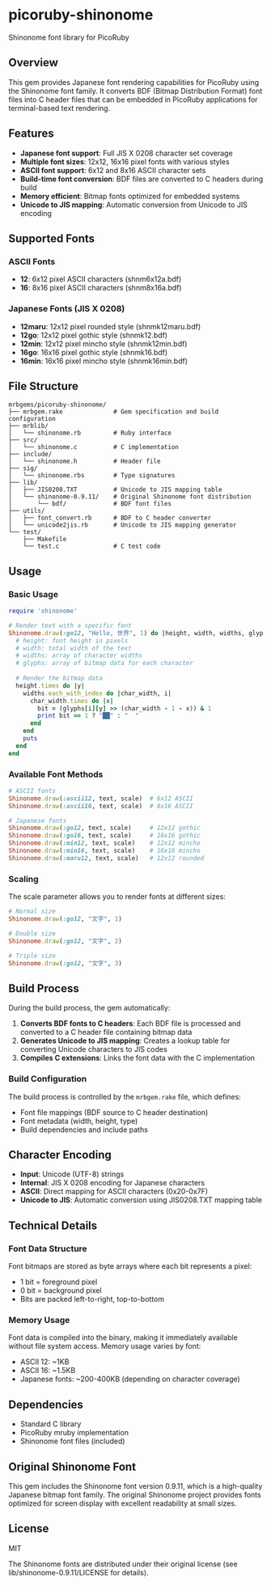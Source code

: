 # picoruby-shinonome

Shinonome font library for PicoRuby

## Overview

This gem provides Japanese font rendering capabilities for PicoRuby using the Shinonome font family. It converts BDF (Bitmap Distribution Format) font files into C header files that can be embedded in PicoRuby applications for terminal-based text rendering.

## Features

- **Japanese font support**: Full JIS X 0208 character set coverage
- **Multiple font sizes**: 12x12, 16x16 pixel fonts with various styles
- **ASCII font support**: 6x12 and 8x16 ASCII character sets
- **Build-time font conversion**: BDF files are converted to C headers during build
- **Memory efficient**: Bitmap fonts optimized for embedded systems
- **Unicode to JIS mapping**: Automatic conversion from Unicode to JIS encoding

## Supported Fonts

### ASCII Fonts
- **12**: 6x12 pixel ASCII characters (shnm6x12a.bdf)
- **16**: 8x16 pixel ASCII characters (shnm8x16a.bdf)

### Japanese Fonts (JIS X 0208)
- **12maru**: 12x12 pixel rounded style (shnmk12maru.bdf)
- **12go**: 12x12 pixel gothic style (shnmk12.bdf) 
- **12min**: 12x12 pixel mincho style (shnmk12min.bdf)
- **16go**: 16x16 pixel gothic style (shnmk16.bdf)
- **16min**: 16x16 pixel mincho style (shnmk16min.bdf)

## File Structure

```
mrbgems/picoruby-shinonome/
├── mrbgem.rake              # Gem specification and build configuration
├── mrblib/
│   └── shinonome.rb         # Ruby interface
├── src/
│   └── shinonome.c          # C implementation
├── include/
│   └── shinonome.h          # Header file
├── sig/
│   └── shinonome.rbs        # Type signatures
├── lib/
│   ├── JIS0208.TXT          # Unicode to JIS mapping table
│   └── shinonome-0.9.11/    # Original Shinonome font distribution
│       └── bdf/             # BDF font files
├── utils/
│   ├── font_convert.rb      # BDF to C header converter
│   └── unicode2jis.rb       # Unicode to JIS mapping generator
└── test/
    ├── Makefile
    └── test.c               # C test code
```

## Usage

### Basic Usage

```ruby
require 'shinonome'

# Render text with a specific font
Shinonome.draw(:go12, "Hello, 世界", 1) do |height, width, widths, glyphs|
  # height: font height in pixels
  # width: total width of the text
  # widths: array of character widths
  # glyphs: array of bitmap data for each character
  
  # Render the bitmap data
  height.times do |y|
    widths.each_with_index do |char_width, i|
      char_width.times do |x|
        bit = (glyphs[i][y] >> (char_width - 1 - x)) & 1
        print bit == 1 ? "██" : "  "
      end
    end
    puts
  end
end
```

### Available Font Methods

```ruby
# ASCII fonts
Shinonome.draw(:ascii12, text, scale)  # 6x12 ASCII
Shinonome.draw(:ascii16, text, scale)  # 8x16 ASCII

# Japanese fonts  
Shinonome.draw(:go12, text, scale)     # 12x12 gothic
Shinonome.draw(:go16, text, scale)     # 16x16 gothic
Shinonome.draw(:min12, text, scale)    # 12x12 mincho
Shinonome.draw(:min16, text, scale)    # 16x16 mincho
Shinonome.draw(:maru12, text, scale)   # 12x12 rounded
```

### Scaling

The scale parameter allows you to render fonts at different sizes:

```ruby
# Normal size
Shinonome.draw(:go12, "文字", 1)

# Double size
Shinonome.draw(:go12, "文字", 2)

# Triple size
Shinonome.draw(:go12, "文字", 3)
```

## Build Process

During the build process, the gem automatically:

1. **Converts BDF fonts to C headers**: Each BDF file is processed and converted to a C header file containing bitmap data
2. **Generates Unicode to JIS mapping**: Creates a lookup table for converting Unicode characters to JIS codes
3. **Compiles C extensions**: Links the font data with the C implementation

### Build Configuration

The build process is controlled by the `mrbgem.rake` file, which defines:
- Font file mappings (BDF source to C header destination)
- Font metadata (width, height, type)
- Build dependencies and include paths

## Character Encoding

- **Input**: Unicode (UTF-8) strings
- **Internal**: JIS X 0208 encoding for Japanese characters
- **ASCII**: Direct mapping for ASCII characters (0x20-0x7F)
- **Unicode to JIS**: Automatic conversion using JIS0208.TXT mapping table

## Technical Details

### Font Data Structure

Font bitmaps are stored as byte arrays where each bit represents a pixel:
- 1 bit = foreground pixel
- 0 bit = background pixel
- Bits are packed left-to-right, top-to-bottom

### Memory Usage

Font data is compiled into the binary, making it immediately available without file system access. Memory usage varies by font:
- ASCII 12: ~1KB
- ASCII 16: ~1.5KB  
- Japanese fonts: ~200-400KB (depending on character coverage)

## Dependencies

- Standard C library
- PicoRuby mruby implementation
- Shinonome font files (included)

## Original Shinonome Font

This gem includes the Shinonome font version 0.9.11, which is a high-quality Japanese bitmap font family. The original Shinonome project provides fonts optimized for screen display with excellent readability at small sizes.

## License

MIT

The Shinonome fonts are distributed under their original license (see lib/shinonome-0.9.11/LICENSE for details).
